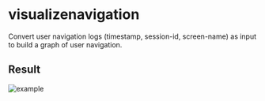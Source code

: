 # visualizenavigation

Convert user navigation logs (timestamp, session-id, screen-name) as input to build a graph of user navigation.

## Result

![example]()



